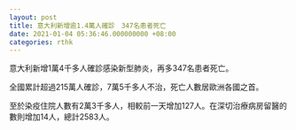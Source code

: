 ```yaml
---
layout: post
title: 意大利新增逾1.4萬人確診　347名患者死亡
date: 2021-01-04 05:36:46.000000000 +08:00
categories: rthk
---
```


意大利新增1萬4千多人確診感染新型肺炎，再多347名患者死亡。

全國累計超過215萬人確診，7萬5千多人不治，死亡人數居歐洲各國之首。

至於染疫住院人數有2萬3千多人，相較前一天增加127人。在深切治療病房留醫的數則增加14人，總計2583人。
